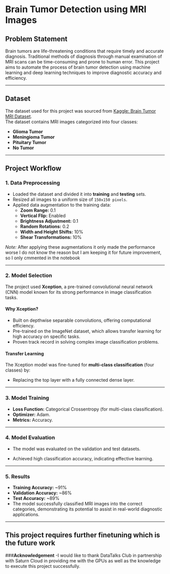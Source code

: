 
# **Brain Tumor Detection using MRI Images**

## **Problem Statement**
Brain tumors are life-threatening conditions that require timely and accurate diagnosis. Traditional methods of diagnosis through manual examination of MRI scans can be time-consuming and prone to human error. This project aims to automate the process of brain tumor detection using machine learning and deep learning techniques to improve diagnostic accuracy and efficiency.

---

## **Dataset**
The dataset used for this project was sourced from [Kaggle: Brain Tumor MRI Dataset](https://www.kaggle.com/datasets/masoudnickparvar/brain-tumor-mri-dataset).  
The dataset contains MRI images categorized into four classes:
- **Glioma Tumor**
- **Meningioma Tumor**
- **Pituitary Tumor**
- **No Tumor**



---

## **Project Workflow**

### **1. Data Preprocessing**
- Loaded the dataset and divided it into **training** and **testing** sets.
- Resized all images to a uniform size of `150x150 pixels`.
- Applied data augmentation to the training data:
  - **Zoom Range:** 0.1
  - **Vertical Flip:** Enabled
  - **Brightness Adjustment:** 0.1
  - **Random Rotations:** 0.2
  - **Width and Height Shifts:** 10%
  - **Shear Transformations:** 10%

*Note:* After applying these augmentations it only made the performance worse I do not know  the reason but I am keeping it for future improvement, so I only cmmented in the notebook

---

### **2. Model Selection**
The project used **Xception**, a pre-trained convolutional neural network (CNN) model known for its strong performance in image classification tasks.

#### **Why Xception?**
- Built on depthwise separable convolutions, offering computational efficiency.
- Pre-trained on the ImageNet dataset, which allows transfer learning for high accuracy on specific tasks.
- Proven track record in solving complex image classification problems.

#### **Transfer Learning**
The Xception model was fine-tuned for **multi-class classification** (four classes) by:
- Replacing the top layer with a fully connected dense layer.

---

### **3. Model Training**
- **Loss Function:** Categorical Crossentropy (for multi-class classification).
- **Optimizer:** Adam.
- **Metrics:** Accuracy.


---

### **4. Model Evaluation**
- The model was evaluated on the validation and test datasets.

- Achieved high classification accuracy, indicating effective learning.

---

### **5. Results**
- **Training Accuracy:** ~91%
- **Validation Accuracy:** ~86%
- **Test Accuracy:** ~89%
- The model successfully classified MRI images into the correct categories, demonstrating its potential to assist in real-world diagnostic applications.
---
This project requires further finetuning which is the future work 
---
###**Acknowledgement**
-I would like to thank DataTalks Club in partnership with Saturn Cloud in providing me with the GPUs as well as the knowledge to execute this project successfully.


